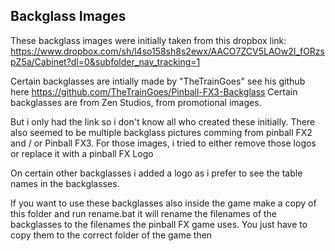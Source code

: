 ## Backglass Images
These backglass images were initially taken from this dropbox link:
https://www.dropbox.com/sh/l4so158sh8s2ewx/AACO7ZCV5LAOw2I_fORzspZ5a/Cabinet?dl=0&subfolder_nav_tracking=1

Certain backglasses are intially made by "TheTrainGoes" see his github here https://github.com/TheTrainGoes/Pinball-FX3-Backglass
Certain backglasses are from Zen Studios, from promotional images.

But i only had the link so i don't know all who created these initially. There also seemed to be multiple backglass pictures comming from
pinball FX2 and / or Pinball FX3. For those images, i tried to either remove those logos or replace it with a pinball FX Logo

On certain other backglasses i added a logo as i prefer to see the table names in the backglasses.

If you want to use these backglasses also inside the game make a copy of this folder and run rename.bat it will rename the filenames
of the backglasses to the filenames the pinball FX game uses. You just have to copy them to the correct folder of the game then


